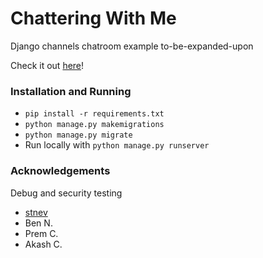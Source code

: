 # Chattering With Me

Django channels chatroom example to-be-expanded-upon

Check it out [here](http://www.chatteringwith.me)!

### Installation and Running
  - `pip install -r requirements.txt`
  - `python manage.py makemigrations`
  - `python manage.py migrate`
  - Run locally with `python manage.py runserver`
  
### Acknowledgements

Debug and security testing

  - [stnev](https://github.com/stnev)
  - Ben N.
  - Prem C.
  - Akash C.